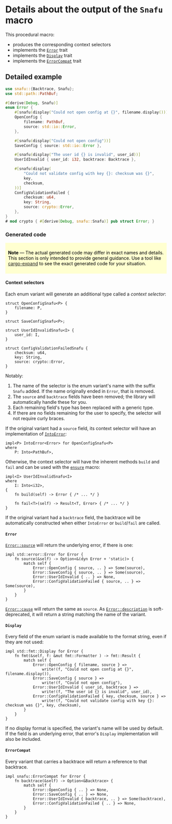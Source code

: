 # Details about the output of the `Snafu` macro

This procedural macro:

- produces the corresponding context selectors
- implements the [`Error`][Error] trait
- implements the [`Display`][Display] trait
- implements the [`ErrorCompat`][ErrorCompat] trait

## Detailed example

```rust
use snafu::{Backtrace, Snafu};
use std::path::PathBuf;

#[derive(Debug, Snafu)]
enum Error {
    #[snafu(display("Could not open config at {}", filename.display()))]
    OpenConfig {
        filename: PathBuf,
        source: std::io::Error,
    },

    #[snafu(display("Could not open config"))]
    SaveConfig { source: std::io::Error },

    #[snafu(display("The user id {} is invalid", user_id))]
    UserIdInvalid { user_id: i32, backtrace: Backtrace },

    #[snafu(display(
        "Could not validate config with key {}: checksum was {}",
        key,
        checksum,
    ))]
    ConfigValidationFailed {
        checksum: u64,
        key: String,
        source: crypto::Error,
    },
}
# mod crypto { #[derive(Debug, snafu::Snafu)] pub struct Error; }
```

### Generated code

<div style="color: #000; background: #ffffd0; padding: 0.6em; margin-bottom: 0.6em;">

**Note** — The actual generated code may differ in exact names and
details. This section is only intended to provide general
guidance. Use a tool like [cargo-expand][] to see the exact generated
code for your situation.

</div>

[cargo-expand]: https://crates.io/crates/cargo-expand

#### Context selectors

Each enum variant will generate an additional type called a *context
selector*:

```rust,ignore
struct OpenConfigSnafu<P> {
    filename: P,
}

struct SaveConfigSnafu<P>;

struct UserIdInvalidSnafu<I> {
    user_id: I,
}

struct ConfigValidationFailedSnafu {
    checksum: u64,
    key: String,
    source: crypto::Error,
}
```

Notably:

1. The name of the selector is the enum variant's name with the suffix
   `Snafu` added. If the name originally ended in `Error`, that is
   removed.
1. The `source` and `backtrace` fields have been removed; the
   library will automatically handle these for you.
1. Each remaining field's type has been replaced with a generic
   type.
1. If there are no fields remaining for the user to specify, the
   selector will not require curly braces.

If the original variant had a `source` field, its context selector
will have an implementation of [`IntoError`][IntoError]:

```rust,ignore
impl<P> IntoError<Error> for OpenConfigSnafu<P>
where
    P: Into<PathBuf>,
```

Otherwise, the context selector will have the inherent methods `build`
and `fail` and can be used with the [`ensure`](ensure) macro:

```rust,ignore
impl<I> UserIdInvalidSnafu<I>
where
    I: Into<i32>,
{
    fn build(self) -> Error { /* ... */ }

    fn fail<T>(self) -> Result<T, Error> { /* ... */ }
}
```

If the original variant had a `backtrace` field, the backtrace
will be automatically constructed when either `IntoError` or
`build`/`fail` are called.

#### `Error`

[`Error::source`][source] will return the underlying error, if
there is one:

```rust,ignore
impl std::error::Error for Error {
    fn source(&self) -> Option<&(dyn Error + 'static)> {
        match self {
            Error::OpenConfig { source, .. } => Some(source),
            Error::SaveConfig { source, .. } => Some(source),
            Error::UserIdInvalid { .. } => None,
            Error::ConfigValidationFailed { source, .. } => Some(source),
        }
    }
}
```

[`Error::cause`][cause] will return the same as `source`. As
[`Error::description`][description] is soft-deprecated, it will
return a string matching the name of the variant.

#### `Display`

Every field of the enum variant is made available to the format
string, even if they are not used:

```rust,ignore
impl std::fmt::Display for Error {
    fn fmt(&self, f: &mut fmt::Formatter ) -> fmt::Result {
        match self {
            Error::OpenConfig { filename, source } =>
                write!(f, "Could not open config at {}", filename.display()),
            Error::SaveConfig { source } =>
                write!(f, "Could not open config"),
            Error::UserIdInvalid { user_id, backtrace } =>
                write!(f, "The user id {} is invalid", user_id),
            Error::ConfigValidationFailed { key, checksum, source } =>
                write!(f, "Could not validate config with key {}: checksum was {}", key, checksum),
        }
    }
}
```

If no display format is specified, the variant's name will be used
by default. If the field is an underlying error, that error's
`Display` implementation will also be included.

#### `ErrorCompat`

Every variant that carries a backtrace will return a reference to
that backtrace.

```rust,ignore
impl snafu::ErrorCompat for Error {
    fn backtrace(&self) -> Option<&Backtrace> {
        match self {
            Error::OpenConfig { .. } => None,
            Error::SaveConfig { .. } => None,
            Error::UserIdInvalid { backtrace, .. } => Some(backtrace),
            Error::ConfigValidationFailed { .. } => None,
        }
    }
}
```

[Display]: std::fmt::Display
[ErrorCompat]: crate::ErrorCompat
[Error]: std::error::Error
[IntoError]: crate::IntoError
[cause]: std::error::Error::cause
[description]: std::error::Error::description
[source]: std::error::Error::source
